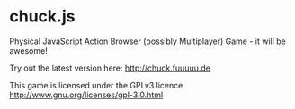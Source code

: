 chuck.js
========

Physical JavaScript Action Browser (possibly Multiplayer) Game - it will be awesome!

Try out the latest version here: http://chuck.fuuuuu.de 

This game is licensed under the GPLv3 licence http://www.gnu.org/licenses/gpl-3.0.html
